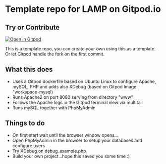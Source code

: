 # Template repo for LAMP on Gitpod.io

## Try or Contribute

[![Open in Gitpod](https://gitpod.io/button/open-in-gitpod.svg)](https://gitpod.io#https://github.com/Eetezadi/Gitpod-LAMP)

This is a template repo, you can create your own using this as a template. Or let Gitpod handle the fork on the first commit.

## What this does

* Uses a Gitpod dockerfile based on Ubuntu Linux to configure Apache, mySQL, PHP and adds also XDebug (based on Gitpod Image "workspace-mysql)
* Runs Apache2 on port 8080 serving from directory "www"
* Follows the Apache logs in the Gitpod terminal view via multitail
* Runs mySQL together with PhpMyAdmin

## Things to do
* On first start wait until the browser window opens...
* Open PhpMyAdmin in the browser to setup your databases and configure users
* Try XDebug on debug_example.php
* Build your own project...hope this saved you some time :)

